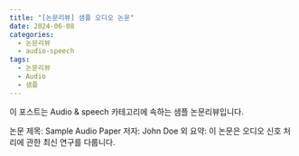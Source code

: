 ```yaml
---
title: "[논문리뷰] 샘플 오디오 논문"
date: 2024-06-08
categories:
  - 논문리뷰
  - audio-speech
tags:
  - 논문리뷰
  - Audio
  - 샘플
---
```


이 포스트는 Audio & speech 카테고리에 속하는 샘플 논문리뷰입니다.

논문 제목: Sample Audio Paper
저자: John Doe 외
요약: 이 논문은 오디오 신호 처리에 관한 최신 연구를 다룹니다. 